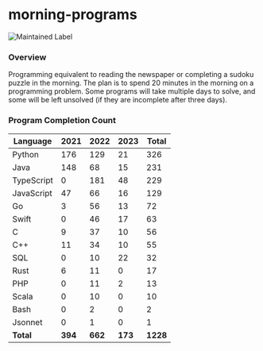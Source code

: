 # morning-programs

![Maintained Label](https://img.shields.io/badge/Maintained-Partially-yellow?style=for-the-badge)

### Overview

Programming equivalent to reading the newspaper or completing a sudoku puzzle in the morning.  The plan is to spend 20 
minutes in the morning on a programming problem.  Some programs will take multiple days to solve, and some will be left 
unsolved (if they are incomplete after three days).

### Program Completion Count

| Language   | 2021    | 2022    | 2023    | Total    |
|------------|---------|---------|---------|----------|
| Python     | 176     | 129     | 21      | 326      |
| Java       | 148     | 68      | 15      | 231      |
| TypeScript | 0       | 181     | 48      | 229      |
| JavaScript | 47      | 66      | 16      | 129      |
| Go         | 3       | 56      | 13      | 72       |
| Swift      | 0       | 46      | 17      | 63       |
| C          | 9       | 37      | 10      | 56       |
| C++        | 11      | 34      | 10      | 55       |
| SQL        | 0       | 10      | 22      | 32       |
| Rust       | 6       | 11      | 0       | 17       |
| PHP        | 0       | 11      | 2       | 13       |
| Scala      | 0       | 10      | 0       | 10       |
| Bash       | 0       | 2       | 0       | 2        |
| Jsonnet    | 0       | 1       | 0       | 1        |
| **Total**  | **394** | **662** | **173** | **1228** |
